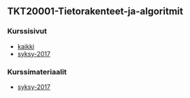 ## TKT20001-Tietorakenteet-ja-algoritmit

### Kurssisivut
* [kaikki](https://courses.helsinki.fi/fi/tkt20001/)
* [syksy-2017](https://courses.helsinki.fi/fi/tkt20001/119284806)

### Kurssimateriaalit
* [syksy-2017]()